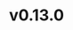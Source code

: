 ---
wip: false
title: v0.13.0
releasedatebegin: "2017-02-03 10:00:01"
releasedateend: "2017-02-09 18:00:00"
---